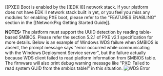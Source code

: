 [[PXE]] Boot is enabled by the [[EDK II]] network stack. If your platform does not have EDK II network stack built in yet, or you feel you miss any modules for enabling PXE boot, please refer to the “FEATURES ENABLING” section in the [[NetworkPkg Getting Started Guide]].

**NOTES:** The platform must support the UUID detection by reading table-based SMBIOS. Please refer the section 5.2.1 of PXE v2.1 specification for more details.
Below is an example of Windows WDS failure when SMBIOS is absent, the prompt message says "error occurred while communicating with the Windows Deployment Service server", but the failure actually because WDS client failed to read platform information from SMBIOS table. The firmware will also print debug warning message like "PXE: Failed to read system GUID from the smbios table!" in this situation.
![WDS Error](https://github.com/tianocore/tianocore.github.io/wiki/images/WDS-error.png "WDS Error")
